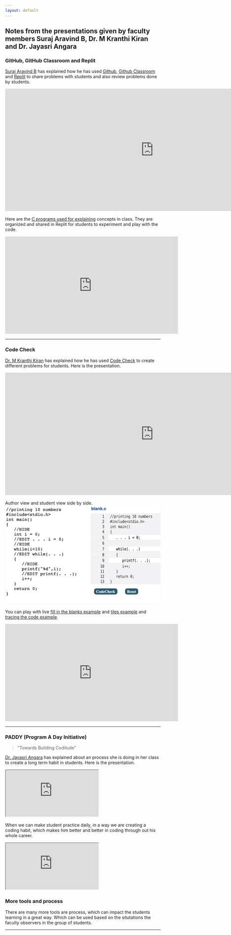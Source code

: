 ```yaml
---
layout: default
---
```


## Notes from the presentations given by faculty members Suraj Aravind B, Dr. M Kranthi Kiran and Dr. Jayasri Angara

### GitHub, GitHub Classroom and Replit

[Suraj Aravind B](https://vspgitcse.gitam.edu/faculty/profile/120035) has explained how he has used [Github](https://github.com), [Github Classroom](https://classroom.github.com) and [Replit](https://replit.com/@sbollapr) to share problems with students and also review problems done by students.

<iframe src="https://docs.google.com/presentation/d/e/2PACX-1vRbgPK5TBbyAhZ64RlK64NpmdVG2C3-MyDm2alQnwSV7D3wCgiLMkouAlGm-5sT2xe1vXYfQzzFfkyy/embed?start=true&loop=true&delayms=3000" frameborder="0" width="960" height="396" allowfullscreen="true" mozallowfullscreen="true" webkitallowfullscreen="true"></iframe>


Here are the [C programs used for explaining](https://replit.com/@sbollapr) concepts in class. They are organized and shared in Replit for students to experiment and play with the code.
 
<iframe width="560" height="315" src="https://www.youtube.com/embed/3b-bKEpR9W8" title="YouTube video player" frameborder="0" allow="accelerometer; autoplay; clipboard-write; encrypted-media; gyroscope; picture-in-picture" allowfullscreen></iframe>
<hr>

### Code Check

[Dr. M Kranthi Kiran](https://vspgitcse.gitam.edu/faculty/profile/500621) has explained how he has used [Code Check](https://codecheck.io/) to create different problems for students. Here is the presentation.

<iframe src="https://docs.google.com/presentation/d/e/2PACX-1vS3kSQVCDct5kKlEl5RwmLna7yI7e5W330j7w-i965EGQb5AJdAreSjLQXPHeUrr40D-VtlWkajFk8K/embed?start=true&loop=true&delayms=3000" frameborder="0" width="960" height="396" allowfullscreen="true" mozallowfullscreen="true" webkitallowfullscreen="true"></iframe>

<br>

Author view and student view side by side.
<img src="images/codecheck_eg.jpg" alt="Fill in the blanks">

You can play with live [fill in the blanks example](https://codecheck.io/files/2202040949a791qhz48fsfhvn8vxn0qwsju)
and [tiles example](https://codecheck.io/files/21122706043bpx7hnbs6x003o0o19bksfp2) and [tracing the code example](https://gitam-2021.github.io/trace/loop-walkthrough-1.xhtml).
 
<iframe width="560" height="315" src="https://www.youtube.com/embed/dJNBoJqWw24" title="YouTube video player" frameborder="0" allow="accelerometer; autoplay; clipboard-write; encrypted-media; gyroscope; picture-in-picture" allowfullscreen></iframe>
<hr>

### PADDY (Program A Day Initiative)
> "Towards Building Coditude"

[Dr. Jayasri Angara](https://vspgitcse.gitam.edu/Faculty) has explained about an process she is doing in her class to create a long term habit in students. Here is the presentation.

<div class="gslides-container">
    <iframe class="gslides" src="https://docs.google.com/presentation/d/e/2PACX-1vT3_zaMF0YHP7dTBrVXAtGOtmD8f4wd2zQtysIA0NZrmgfuhRGY2T1aTdirHotSqLsXCGHh2Y6TszKV/embed?start=true&loop=true&delayms=3000" allowfullscreen="true" mozallowfullscreen="true" webkitallowfullscreen="true"></iframe>
</div>

When we can make student practice daily, in a way we are creating a coding habit, which makes him better and better in coding through out his whole career.  

<div class="video-container">
    <iframe class="video" src="https://www.youtube.com/embed/gxxeTnlB94Q" title="PADDY (Program A Day Initiative)" allowfullscreen></iframe>
</div>

### More tools and process
There are many more tools are process, which can impact the students learning in a great way. Which can be used based on the situtations the faculty observers in the group of students.


<hr>

